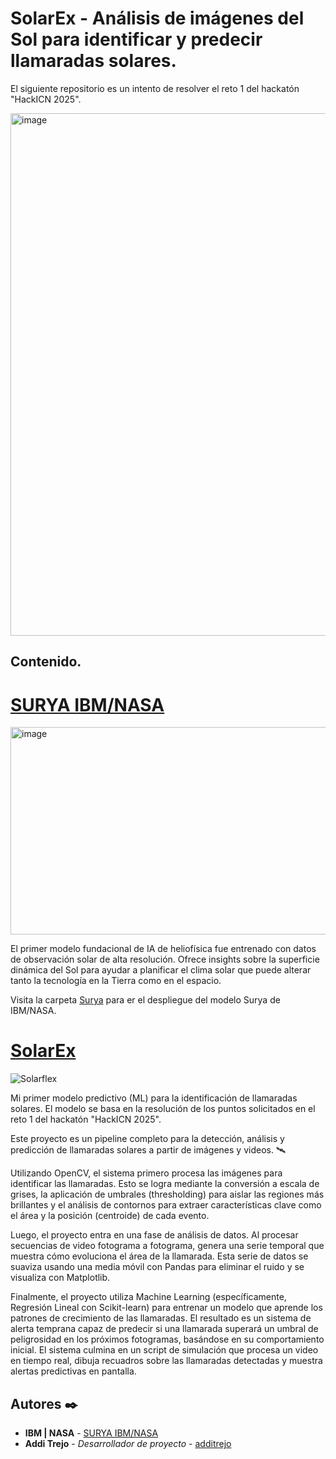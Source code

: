 # SolarEx - Análisis de imágenes del Sol para identificar y predecir llamaradas solares.

El siguiente repositorio es un intento de resolver el reto 1 del hackatón "HackICN 2025".

<img width="669" height="836" alt="image" src="https://github.com/user-attachments/assets/3a4aa3a6-2f86-4253-b44a-e68f6fe959bf" />

## Contenido.

# [SURYA IBM/NASA](https://github.com/user-attachments/assets/baba6234-7c8d-4424-a647-89d4264875c7)
<img width="890" height="332" alt="image" src="https://github.com/user-attachments/assets/fdaca304-3564-49f2-bde5-56c7ab955e32" />

El primer modelo fundacional de IA de heliofísica fue entrenado con datos de observación solar de alta resolución. Ofrece insights sobre la superficie dinámica del Sol para ayudar a planificar el clima solar que puede alterar tanto la tecnología en la Tierra como en el espacio.

Visita la carpeta [Surya](https://github.com/Additrejo/SolarEx/tree/main/Surya) para er el despliegue del modelo Surya de IBM/NASA.


# [SolarEx](https://github.com/Additrejo/SolarEx/tree/main/HackICN)
![Solarflex](https://github.com/user-attachments/assets/baba6234-7c8d-4424-a647-89d4264875c7)

Mi primer modelo predictivo (ML) para la identificación de llamaradas solares.
El modelo se basa en la resolución de los puntos solicitados en el reto 1 del hackatón "HackICN 2025".

Este proyecto es un pipeline completo para la detección, análisis y predicción de llamaradas solares a partir de imágenes y videos. 🛰️

Utilizando OpenCV, el sistema primero procesa las imágenes para identificar las llamaradas. Esto se logra mediante la conversión a escala de grises, la aplicación de umbrales (thresholding) para aislar las regiones más brillantes y el análisis de contornos para extraer características clave como el área y la posición (centroide) de cada evento.

Luego, el proyecto entra en una fase de análisis de datos. Al procesar secuencias de video fotograma a fotograma, genera una serie temporal que muestra cómo evoluciona el área de la llamarada. Esta serie de datos se suaviza usando una media móvil con Pandas para eliminar el ruido y se visualiza con Matplotlib.

Finalmente, el proyecto utiliza Machine Learning (específicamente, Regresión Lineal con Scikit-learn) para entrenar un modelo que aprende los patrones de crecimiento de las llamaradas. El resultado es un sistema de alerta temprana capaz de predecir si una llamarada superará un umbral de peligrosidad en los próximos fotogramas, basándose en su comportamiento inicial. El sistema culmina en un script de simulación que procesa un video en tiempo real, dibuja recuadros sobre las llamaradas detectadas y muestra alertas predictivas en pantalla.



## Autores ✒️

* **IBM | NASA** - [SURYA IBM/NASA](https://github.com/user-attachments/assets/baba6234-7c8d-4424-a647-89d4264875c7)
* **Addi Trejo** - *Desarrollador de proyecto* - [additrejo](https://github.com/additrejo)
